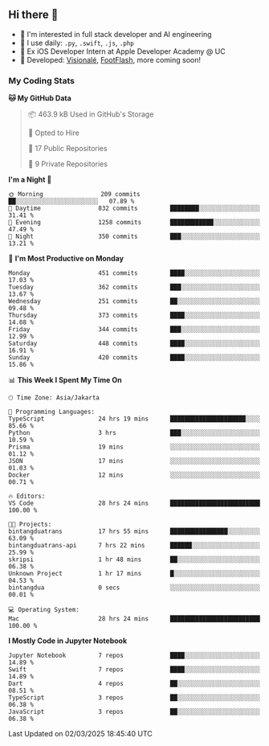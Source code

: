 ## Hi there 👋

- 🤖 I'm interested in full stack developer and AI engineering
- 🌱 I use daily: `.py`, `.swift`, `.js`, `.php`
- 🍎 Ex iOS Developer Intern at Apple Developer Academy @ UC
- 🔨 Developed: [Visionalé](https://apps.apple.com/id/app/visional%C3%A9/id6737191146), [FootFlash](https://apps.apple.com/id/app/footflash/id6550905078), more coming soon!

### My Coding Stats

<!--START_SECTION:waka-->
**🐱 My GitHub Data** 

> 📦 463.9 kB Used in GitHub's Storage 
 > 
> 💼 Opted to Hire
 > 
> 📜 17 Public Repositories 
 > 
> 🔑 9 Private Repositories 
 > 
**I'm a Night 🦉** 

```text
🌞 Morning                209 commits         ██░░░░░░░░░░░░░░░░░░░░░░░   07.89 % 
🌆 Daytime                832 commits         ████████░░░░░░░░░░░░░░░░░   31.41 % 
🌃 Evening                1258 commits        ████████████░░░░░░░░░░░░░   47.49 % 
🌙 Night                  350 commits         ███░░░░░░░░░░░░░░░░░░░░░░   13.21 % 
```
📅 **I'm Most Productive on Monday** 

```text
Monday                   451 commits         ████░░░░░░░░░░░░░░░░░░░░░   17.03 % 
Tuesday                  362 commits         ███░░░░░░░░░░░░░░░░░░░░░░   13.67 % 
Wednesday                251 commits         ██░░░░░░░░░░░░░░░░░░░░░░░   09.48 % 
Thursday                 373 commits         ████░░░░░░░░░░░░░░░░░░░░░   14.08 % 
Friday                   344 commits         ███░░░░░░░░░░░░░░░░░░░░░░   12.99 % 
Saturday                 448 commits         ████░░░░░░░░░░░░░░░░░░░░░   16.91 % 
Sunday                   420 commits         ████░░░░░░░░░░░░░░░░░░░░░   15.86 % 
```


📊 **This Week I Spent My Time On** 

```text
🕑︎ Time Zone: Asia/Jakarta

💬 Programming Languages: 
TypeScript               24 hrs 19 mins      █████████████████████░░░░   85.66 % 
Python                   3 hrs               ███░░░░░░░░░░░░░░░░░░░░░░   10.59 % 
Prisma                   19 mins             ░░░░░░░░░░░░░░░░░░░░░░░░░   01.12 % 
JSON                     17 mins             ░░░░░░░░░░░░░░░░░░░░░░░░░   01.03 % 
Docker                   12 mins             ░░░░░░░░░░░░░░░░░░░░░░░░░   00.71 % 

🔥 Editors: 
VS Code                  28 hrs 24 mins      █████████████████████████   100.00 % 

🐱‍💻 Projects: 
bintangduatrans          17 hrs 55 mins      ████████████████░░░░░░░░░   63.09 % 
bintangduatrans-api      7 hrs 22 mins       ██████░░░░░░░░░░░░░░░░░░░   25.99 % 
skripsi                  1 hr 48 mins        ██░░░░░░░░░░░░░░░░░░░░░░░   06.38 % 
Unknown Project          1 hr 17 mins        █░░░░░░░░░░░░░░░░░░░░░░░░   04.53 % 
bintangdua               0 secs              ░░░░░░░░░░░░░░░░░░░░░░░░░   00.01 % 

💻 Operating System: 
Mac                      28 hrs 24 mins      █████████████████████████   100.00 % 
```

**I Mostly Code in Jupyter Notebook** 

```text
Jupyter Notebook         7 repos             ████░░░░░░░░░░░░░░░░░░░░░   14.89 % 
Swift                    7 repos             ████░░░░░░░░░░░░░░░░░░░░░   14.89 % 
Dart                     4 repos             ██░░░░░░░░░░░░░░░░░░░░░░░   08.51 % 
TypeScript               3 repos             ██░░░░░░░░░░░░░░░░░░░░░░░   06.38 % 
JavaScript               3 repos             ██░░░░░░░░░░░░░░░░░░░░░░░   06.38 % 
```




 Last Updated on 02/03/2025 18:45:40 UTC
<!--END_SECTION:waka-->

<!--
**nico-samuelson/nico-samuelson** is a ✨ _special_ ✨ repository because its `README.md` (this file) appears on your GitHub profile.

Here are some ideas to get you started:

- 🔭 I’m currently working on ...
- 🌱 I’m currently learning ...
- 👯 I’m looking to collaborate on ...
- 🤔 I’m looking for help with ...
- 💬 Ask me about ...
- 📫 How to reach me: ...
- 😄 Pronouns: ...
- ⚡ Fun fact: ...
-->
